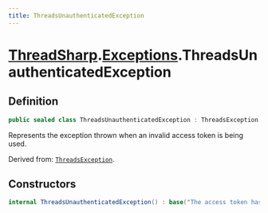 ```yaml
---
title: ThreadsUnauthenticatedException
---
```


# [ThreadSharp](../).[Exceptions](./).ThreadsUnauthenticatedException

## Definition

```c#
public sealed class ThreadsUnauthenticatedException : ThreadsException
```

Represents the exception thrown when an invalid access token is being used.

Derived from: [`ThreadsException`](./ThreadsException).

## Constructors

```c#
internal ThreadsUnauthenticatedException() : base("The access token has either expired, or an invalid access token was passed.")
```